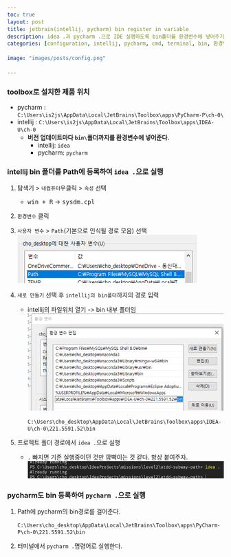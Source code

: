 ```yaml
---
toc: true
layout: post
title: jetbrain(intellij, pycharm) bin register in variable
description: idea .과 pycharm .으로 IDE 실행하도록 bin폴더를 환경변수에 넣어주기
categories: [configuration, intellij, pycharm, cmd, terminal, bin, 환경변수]

image: "images/posts/config.png"

---
```


### toolbox로 설치한 제품 위치
- pycharm : `C:\Users\is2js\AppData\Local\JetBrains\Toolbox\apps\PyCharm-P\ch-0\`
- intellij : `C:\Users\is2js\AppData\Local\JetBrains\Toolbox\apps\IDEA-U\ch-0`
	- **버전 업데이트마다 `bin\`폴더까지를 환경변수에 넣어준다.**
		- intellij: `idea`
		- pycharm: `pycharm`

### intellij bin 폴더를 Path에 등록하여 `idea .`으로 실행
1. 탐색기 > `내컴퓨터`우클릭 > `속성` 선택
	- <kbd>win + R</kbd> -> <kbd>sysdm.cpl</kbd>

2. `환경변수` 클릭

3. `사용자 변수` > `Path`(기본으로 인식될 경로 모음) 선택
	![20220518123532](https://raw.githubusercontent.com/is2js/screenshots/main/20220518123532.png)

4. `새로 만들기` 선택 후 `intellij의 bin폴더`까지의 경로 입력
	- intellij의 파일위치 열기 -> bin 내부 폴더임
		![![20220518123343](httpsraw.githubusercontent.comis2jsscreenshotsmain20220518123343.png)](https://raw.githubusercontent.com/is2js/screenshots/main/![20220518123343](httpsraw.githubusercontent.comis2jsscreenshotsmain20220518123343.png).png)
		```
		C:\Users\cho_desktop\AppData\Local\JetBrains\Toolbox\apps\IDEA-U\ch-0\221.5591.52\bin
		```
5. 프로젝트 폴더 경로에서 `idea .`으로 실행
	- `.` 빠지면 기존 실행중이던 것만 깜빡이는 것 같다. 항상 붙여주자.
	![20220518123907](https://raw.githubusercontent.com/is2js/screenshots/main/20220518123907.png)


### pycharm도 bin 등록하여 `pycharm .`으로 실행
1. Path에 pycharm의 bin경로를 걸어준다.
	```
	C:\Users\cho_desktop\AppData\Local\JetBrains\Toolbox\apps\PyCharm-P\ch-0\221.5591.52\bin
	```

2. 터미널에서 `pycharm .`명령어로 실행한다.